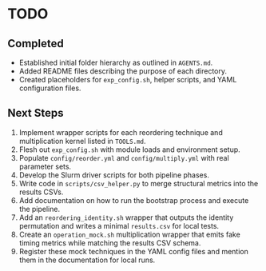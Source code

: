 # TODO

## Completed
- Established initial folder hierarchy as outlined in `AGENTS.md`.
- Added README files describing the purpose of each directory.
- Created placeholders for `exp_config.sh`, helper scripts, and YAML configuration files.

## Next Steps
1. Implement wrapper scripts for each reordering technique and multiplication kernel listed in `TOOLS.md`.
2. Flesh out `exp_config.sh` with module loads and environment setup.
3. Populate `config/reorder.yml` and `config/multiply.yml` with real parameter sets.
4. Develop the Slurm driver scripts for both pipeline phases.
5. Write code in `scripts/csv_helper.py` to merge structural metrics into the results CSVs.
6. Add documentation on how to run the bootstrap process and execute the pipeline.
7. Add an `reordering_identity.sh` wrapper that outputs the identity permutation and writes a minimal `results.csv` for local tests.
8. Create an `operation_mock.sh` multiplication wrapper that emits fake timing metrics while matching the results CSV schema.
9. Register these mock techniques in the YAML config files and mention them in the documentation for local runs.

